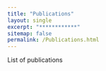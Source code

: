 ```yaml
---
title: "Publications"
layout: single
excerpt: "************"
sitemap: false
permalink: /Publications.html
---
```

List of publications
